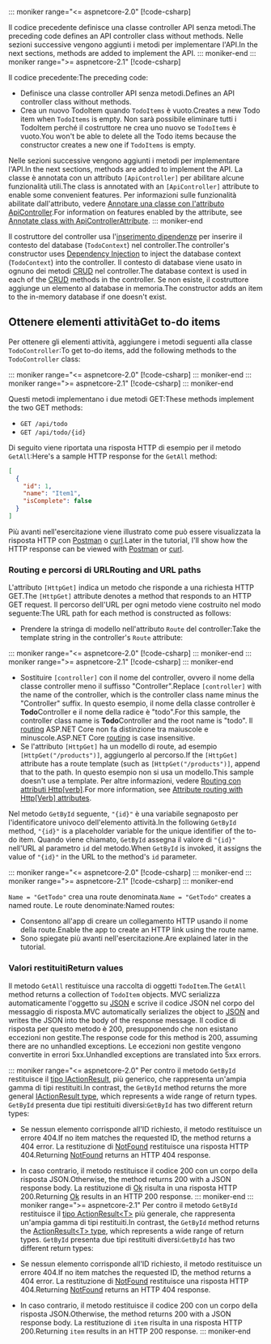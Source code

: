 ::: moniker range="<= aspnetcore-2.0"
[!code-csharp[](../../tutorials/first-web-api/samples/2.0/TodoApi/Controllers/TodoController2.cs?name=snippet_todo1)]

<span data-ttu-id="95391-101">Il codice precedente definisce una classe controller API senza metodi.</span><span class="sxs-lookup"><span data-stu-id="95391-101">The preceding code defines an API controller class without methods.</span></span> <span data-ttu-id="95391-102">Nelle sezioni successive vengono aggiunti i metodi per implementare l'API.</span><span class="sxs-lookup"><span data-stu-id="95391-102">In the next sections, methods are added to implement the API.</span></span>
::: moniker-end
::: moniker range=">= aspnetcore-2.1"
[!code-csharp[](../../tutorials/first-web-api/samples/2.1/TodoApi/Controllers/TodoController2.cs?name=snippet_todo1)]

<span data-ttu-id="95391-103">Il codice precedente:</span><span class="sxs-lookup"><span data-stu-id="95391-103">The preceding code:</span></span>

* <span data-ttu-id="95391-104">Definisce una classe controller API senza metodi.</span><span class="sxs-lookup"><span data-stu-id="95391-104">Defines an API controller class without methods.</span></span>
* <span data-ttu-id="95391-105">Crea un nuovo TodoItem quando `TodoItems` è vuoto.</span><span class="sxs-lookup"><span data-stu-id="95391-105">Creates a new Todo item when `TodoItems` is empty.</span></span> <span data-ttu-id="95391-106">Non sarà possibile eliminare tutti i TodoItem perché il costruttore ne crea uno nuovo se `TodoItems` è vuoto.</span><span class="sxs-lookup"><span data-stu-id="95391-106">You won't be able to delete all the Todo items because the constructor creates a new one if `TodoItems` is empty.</span></span>

<span data-ttu-id="95391-107">Nelle sezioni successive vengono aggiunti i metodi per implementare l'API.</span><span class="sxs-lookup"><span data-stu-id="95391-107">In the next sections, methods are added to implement the API.</span></span> <span data-ttu-id="95391-108">La classe è annotata con un attributo `[ApiController]` per abilitare alcune funzionalità utili.</span><span class="sxs-lookup"><span data-stu-id="95391-108">The class is annotated with an `[ApiController]` attribute to enable some convenient features.</span></span> <span data-ttu-id="95391-109">Per informazioni sulle funzionalità abilitate dall'attributo, vedere [Annotare una classe con l'attributo ApiController](xref:web-api/index#annotate-class-with-apicontrollerattribute).</span><span class="sxs-lookup"><span data-stu-id="95391-109">For information on features enabled by the attribute, see [Annotate class with ApiControllerAttribute](xref:web-api/index#annotate-class-with-apicontrollerattribute).</span></span>
::: moniker-end

<span data-ttu-id="95391-110">Il costruttore del controller usa l'[inserimento dipendenze](xref:fundamentals/dependency-injection) per inserire il contesto del database (`TodoContext`) nel controller.</span><span class="sxs-lookup"><span data-stu-id="95391-110">The controller's constructor uses [Dependency Injection](xref:fundamentals/dependency-injection) to inject the database context (`TodoContext`) into the controller.</span></span> <span data-ttu-id="95391-111">Il contesto di database viene usato in ognuno dei metodi [CRUD](https://wikipedia.org/wiki/Create,_read,_update_and_delete) nel controller.</span><span class="sxs-lookup"><span data-stu-id="95391-111">The database context is used in each of the [CRUD](https://wikipedia.org/wiki/Create,_read,_update_and_delete) methods in the controller.</span></span> <span data-ttu-id="95391-112">Se non esiste, il costruttore aggiunge un elemento al database in memoria.</span><span class="sxs-lookup"><span data-stu-id="95391-112">The constructor adds an item to the in-memory database if one doesn't exist.</span></span>

## <a name="get-to-do-items"></a><span data-ttu-id="95391-113">Ottenere elementi attività</span><span class="sxs-lookup"><span data-stu-id="95391-113">Get to-do items</span></span>

<span data-ttu-id="95391-114">Per ottenere gli elementi attività, aggiungere i metodi seguenti alla classe `TodoController`:</span><span class="sxs-lookup"><span data-stu-id="95391-114">To get to-do items, add the following methods to the `TodoController` class:</span></span>

::: moniker range="<= aspnetcore-2.0"
[!code-csharp[](../../tutorials/first-web-api/samples/2.0/TodoApi/Controllers/TodoController.cs?name=snippet_GetAll)]
::: moniker-end
::: moniker range=">= aspnetcore-2.1"
[!code-csharp[](../../tutorials/first-web-api/samples/2.1/TodoApi/Controllers/TodoController.cs?name=snippet_GetAll)]
::: moniker-end

<span data-ttu-id="95391-115">Questi metodi implementano i due metodi GET:</span><span class="sxs-lookup"><span data-stu-id="95391-115">These methods implement the two GET methods:</span></span>

* `GET /api/todo`
* `GET /api/todo/{id}`

<span data-ttu-id="95391-116">Di seguito viene riportata una risposta HTTP di esempio per il metodo `GetAll`:</span><span class="sxs-lookup"><span data-stu-id="95391-116">Here's a sample HTTP response for the `GetAll` method:</span></span>

```json
[
  {
    "id": 1,
    "name": "Item1",
    "isComplete": false
  }
]
```

<span data-ttu-id="95391-117">Più avanti nell'esercitazione viene illustrato come può essere visualizzata la risposta HTTP con [Postman](https://www.getpostman.com/) o [curl](https://curl.haxx.se/docs/manpage.html).</span><span class="sxs-lookup"><span data-stu-id="95391-117">Later in the tutorial, I'll show how the HTTP response can be viewed with [Postman](https://www.getpostman.com/) or [curl](https://curl.haxx.se/docs/manpage.html).</span></span>

### <a name="routing-and-url-paths"></a><span data-ttu-id="95391-118">Routing e percorsi di URL</span><span class="sxs-lookup"><span data-stu-id="95391-118">Routing and URL paths</span></span>

<span data-ttu-id="95391-119">L'attributo `[HttpGet]` indica un metodo che risponde a una richiesta HTTP GET.</span><span class="sxs-lookup"><span data-stu-id="95391-119">The `[HttpGet]` attribute denotes a method that responds to an HTTP GET request.</span></span> <span data-ttu-id="95391-120">Il percorso dell'URL per ogni metodo viene costruito nel modo seguente:</span><span class="sxs-lookup"><span data-stu-id="95391-120">The URL path for each method is constructed as follows:</span></span>

* <span data-ttu-id="95391-121">Prendere la stringa di modello nell'attributo `Route` del controller:</span><span class="sxs-lookup"><span data-stu-id="95391-121">Take the template string in the controller's `Route` attribute:</span></span>

::: moniker range="<= aspnetcore-2.0"
[!code-csharp[](../../tutorials/first-web-api/samples/2.0/TodoApi/Controllers/TodoController.cs?name=TodoController&highlight=3)]
::: moniker-end
::: moniker range=">= aspnetcore-2.1"
[!code-csharp[](../../tutorials/first-web-api/samples/2.1/TodoApi/Controllers/TodoController.cs?name=TodoController&highlight=3)]
::: moniker-end

* <span data-ttu-id="95391-122">Sostituire `[controller]` con il nome del controller, ovvero il nome della classe controller meno il suffisso "Controller".</span><span class="sxs-lookup"><span data-stu-id="95391-122">Replace `[controller]` with the name of the controller, which is the controller class name minus the "Controller" suffix.</span></span> <span data-ttu-id="95391-123">In questo esempio, il nome della classe controller è **Todo**Controller e il nome della radice è "todo".</span><span class="sxs-lookup"><span data-stu-id="95391-123">For this sample, the controller class name is **Todo**Controller and the root name is "todo".</span></span> <span data-ttu-id="95391-124">Il [routing](xref:mvc/controllers/routing) ASP.NET Core non fa distinzione tra maiuscole e minuscole.</span><span class="sxs-lookup"><span data-stu-id="95391-124">ASP.NET Core [routing](xref:mvc/controllers/routing) is case insensitive.</span></span>
* <span data-ttu-id="95391-125">Se l'attributo `[HttpGet]` ha un modello di route, ad esempio `[HttpGet("/products")]`, aggiungerlo al percorso.</span><span class="sxs-lookup"><span data-stu-id="95391-125">If the `[HttpGet]` attribute has a route template (such as `[HttpGet("/products")]`, append that to the path.</span></span> <span data-ttu-id="95391-126">In questo esempio non si usa un modello.</span><span class="sxs-lookup"><span data-stu-id="95391-126">This sample doesn't use a template.</span></span> <span data-ttu-id="95391-127">Per altre informazioni, vedere [Routing con attributi Http[verb]](xref:mvc/controllers/routing#attribute-routing-with-httpverb-attributes).</span><span class="sxs-lookup"><span data-stu-id="95391-127">For more information, see [Attribute routing with Http[Verb] attributes](xref:mvc/controllers/routing#attribute-routing-with-httpverb-attributes).</span></span>

<span data-ttu-id="95391-128">Nel metodo `GetById` seguente, `"{id}"` è una variabile segnaposto per l'identificatore univoco dell'elemento attività.</span><span class="sxs-lookup"><span data-stu-id="95391-128">In the following `GetById` method, `"{id}"` is a placeholder variable for the unique identifier of the to-do item.</span></span> <span data-ttu-id="95391-129">Quando viene chiamato, `GetById` assegna il valore di `"{id}"` nell'URL al parametro `id` del metodo.</span><span class="sxs-lookup"><span data-stu-id="95391-129">When `GetById` is invoked, it assigns the value of `"{id}"` in the URL to the method's `id` parameter.</span></span>

::: moniker range="<= aspnetcore-2.0"
[!code-csharp[](../../tutorials/first-web-api/samples/2.0/TodoApi/Controllers/TodoController.cs?name=snippet_GetByID&highlight=1-2)]
::: moniker-end
::: moniker range=">= aspnetcore-2.1"
[!code-csharp[](../../tutorials/first-web-api/samples/2.1/TodoApi/Controllers/TodoController.cs?name=snippet_GetByID&highlight=1-2)]
::: moniker-end

<span data-ttu-id="95391-130">`Name = "GetTodo"` crea una route denominata.</span><span class="sxs-lookup"><span data-stu-id="95391-130">`Name = "GetTodo"` creates a named route.</span></span> <span data-ttu-id="95391-131">Le route denominate:</span><span class="sxs-lookup"><span data-stu-id="95391-131">Named routes:</span></span>

* <span data-ttu-id="95391-132">Consentono all'app di creare un collegamento HTTP usando il nome della route.</span><span class="sxs-lookup"><span data-stu-id="95391-132">Enable the app to create an HTTP link using the route name.</span></span>
* <span data-ttu-id="95391-133">Sono spiegate più avanti nell'esercitazione.</span><span class="sxs-lookup"><span data-stu-id="95391-133">Are explained later in the tutorial.</span></span>

### <a name="return-values"></a><span data-ttu-id="95391-134">Valori restituiti</span><span class="sxs-lookup"><span data-stu-id="95391-134">Return values</span></span>

<span data-ttu-id="95391-135">Il metodo `GetAll` restituisce una raccolta di oggetti `TodoItem`.</span><span class="sxs-lookup"><span data-stu-id="95391-135">The `GetAll` method returns a collection of `TodoItem` objects.</span></span> <span data-ttu-id="95391-136">MVC serializza automaticamente l'oggetto su [JSON](https://www.json.org/) e scrive il codice JSON nel corpo del messaggio di risposta.</span><span class="sxs-lookup"><span data-stu-id="95391-136">MVC automatically serializes the object to [JSON](https://www.json.org/) and writes the JSON into the body of the response message.</span></span> <span data-ttu-id="95391-137">Il codice di risposta per questo metodo è 200, presupponendo che non esistano eccezioni non gestite.</span><span class="sxs-lookup"><span data-stu-id="95391-137">The response code for this method is 200, assuming there are no unhandled exceptions.</span></span> <span data-ttu-id="95391-138">Le eccezioni non gestite vengono convertite in errori 5xx.</span><span class="sxs-lookup"><span data-stu-id="95391-138">Unhandled exceptions are translated into 5xx errors.</span></span>

::: moniker range="<= aspnetcore-2.0"
<span data-ttu-id="95391-139">Per contro il metodo `GetById` restituisce il [tipo IActionResult](xref:web-api/action-return-types#iactionresult-type), più generico, che rappresenta un'ampia gamma di tipi restituiti.</span><span class="sxs-lookup"><span data-stu-id="95391-139">In contrast, the `GetById` method returns the more general [IActionResult type](xref:web-api/action-return-types#iactionresult-type), which represents a wide range of return types.</span></span> <span data-ttu-id="95391-140">`GetById` presenta due tipi restituiti diversi:</span><span class="sxs-lookup"><span data-stu-id="95391-140">`GetById` has two different return types:</span></span>

* <span data-ttu-id="95391-141">Se nessun elemento corrisponde all'ID richiesto, il metodo restituisce un errore 404.</span><span class="sxs-lookup"><span data-stu-id="95391-141">If no item matches the requested ID, the method returns a 404 error.</span></span> <span data-ttu-id="95391-142">La restituzione di [NotFound](/dotnet/api/microsoft.aspnetcore.mvc.controllerbase.notfound) restituisce una risposta HTTP 404.</span><span class="sxs-lookup"><span data-stu-id="95391-142">Returning [NotFound](/dotnet/api/microsoft.aspnetcore.mvc.controllerbase.notfound) returns an HTTP 404 response.</span></span>
* <span data-ttu-id="95391-143">In caso contrario, il metodo restituisce il codice 200 con un corpo della risposta JSON.</span><span class="sxs-lookup"><span data-stu-id="95391-143">Otherwise, the method returns 200 with a JSON response body.</span></span> <span data-ttu-id="95391-144">La restituzione di [Ok](/dotnet/api/microsoft.aspnetcore.mvc.controllerbase.ok) risulta in una risposta HTTP 200.</span><span class="sxs-lookup"><span data-stu-id="95391-144">Returning [Ok](/dotnet/api/microsoft.aspnetcore.mvc.controllerbase.ok) results in an HTTP 200 response.</span></span>
::: moniker-end
::: moniker range=">= aspnetcore-2.1"
<span data-ttu-id="95391-145">Per contro il metodo `GetById` restituisce il [tipo ActionResult\<T>](xref:web-api/action-return-types#actionresultt-type) più generale, che rappresenta un'ampia gamma di tipi restituiti.</span><span class="sxs-lookup"><span data-stu-id="95391-145">In contrast, the `GetById` method returns the [ActionResult\<T> type](xref:web-api/action-return-types#actionresultt-type), which represents a wide range of return types.</span></span> <span data-ttu-id="95391-146">`GetById` presenta due tipi restituiti diversi:</span><span class="sxs-lookup"><span data-stu-id="95391-146">`GetById` has two different return types:</span></span>

* <span data-ttu-id="95391-147">Se nessun elemento corrisponde all'ID richiesto, il metodo restituisce un errore 404.</span><span class="sxs-lookup"><span data-stu-id="95391-147">If no item matches the requested ID, the method returns a 404 error.</span></span> <span data-ttu-id="95391-148">La restituzione di [NotFound](/dotnet/api/microsoft.aspnetcore.mvc.controllerbase.notfound) restituisce una risposta HTTP 404.</span><span class="sxs-lookup"><span data-stu-id="95391-148">Returning [NotFound](/dotnet/api/microsoft.aspnetcore.mvc.controllerbase.notfound) returns an HTTP 404 response.</span></span>
* <span data-ttu-id="95391-149">In caso contrario, il metodo restituisce il codice 200 con un corpo della risposta JSON.</span><span class="sxs-lookup"><span data-stu-id="95391-149">Otherwise, the method returns 200 with a JSON response body.</span></span> <span data-ttu-id="95391-150">La restituzione di `item` risulta in una risposta HTTP 200.</span><span class="sxs-lookup"><span data-stu-id="95391-150">Returning `item` results in an HTTP 200 response.</span></span>
::: moniker-end
